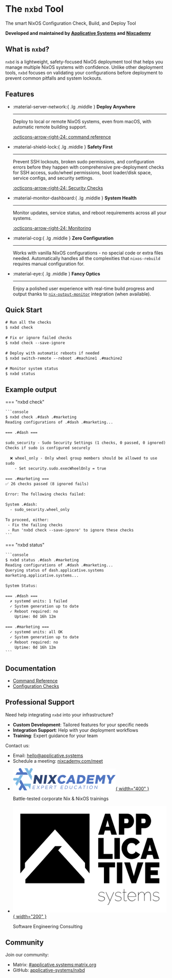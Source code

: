 # The `nxbd` Tool

The smart NixOS Configuration Check, Build, and Deploy Tool

**Developed and maintained by [Applicative Systems](https://applicative.systems/) and [Nixcademy](https://nixcademy.com/)**

## What is `nxbd`?

`nxbd` is a lightweight, safety-focused NixOS deployment tool that helps you manage multiple NixOS systems with confidence. Unlike other deployment tools, `nxbd` focuses on validating your configurations before deployment to prevent common pitfalls and system lockouts.

## Features

<div class="grid cards" markdown>

-   :material-server-network:{ .lg .middle } __Deploy Anywhere__

    ---

    Deploy to local or remote NixOS systems, even from macOS, with automatic remote building support.

    [:octicons-arrow-right-24: command reference](commands/index.md)

-   :material-shield-lock:{ .lg .middle } __Safety First__

    ---

    Prevent SSH lockouts, broken sudo permissions, and configuration errors before they
    happen with comprehensive pre-deployment checks for SSH access, sudo/wheel permissions,
    boot loader/disk space, service configs, and security settings.

    [:octicons-arrow-right-24: Security Checks](checks/index.md)

-   :material-monitor-dashboard:{ .lg .middle } __System Health__

    ---

    Monitor updates, service status, and reboot requirements across all your systems.

    [:octicons-arrow-right-24: Monitoring](commands/status.md)

-   :material-cog:{ .lg .middle } __Zero Configuration__

    ---

    Works with vanilla NixOS configurations - no special code or extra files needed.
    Automatically handles all the complexities that `nixos-rebuild` requires manual
    configuration for.

-   :material-eye:{ .lg .middle } __Fancy Optics__

    ---

    Enjoy a polished user experience with real-time build progress and output
    thanks to [`nix-output-monitor`](https://github.com/maralorn/nix-output-monitor)
    integration (when available).

</div>

## Quick Start

```console
# Run all the checks
$ nxbd check

# Fix or ignore failed checks
$ nxbd check --save-ignore

# Deploy with automatic reboots if needed
$ nxbd switch-remote --reboot .#machine1 .#machine2

# Monitor system status
$ nxbd status
```

## Example output

=== "nxbd check"

    ```console
    $ nxbd check .#dash .#marketing
    Reading configurations of .#dash .#marketing...

    === .#dash ===

    sudo_security - Sudo Security Settings (1 checks, 0 passed, 0 ignored)
    Checks if sudo is configured securely

      ❌ wheel_only - Only wheel group members should be allowed to use sudo
        - Set security.sudo.execWheelOnly = true

    === .#marketing ===
    ✅ 26 checks passed (8 ignored fails)

    Error: The following checks failed:

    System .#dash:
      - sudo_security.wheel_only

    To proceed, either:
     - Fix the failing checks
     - Run 'nxbd check --save-ignore' to ignore these checks
    ```

=== "nxbd status"

    ```console
    $ nxbd status .#dash .#marketing
    Reading configurations of .#dash .#marketing...
    Querying status of dash.applicative.systems marketing.applicative.systems...

    System Status:

    === .#dash ===
      ✗ systemd units: 1 failed
      ✓ System generation up to date
      ✓ Reboot required: no
        Uptime: 0d 16h 12m

    === .#marketing ===
      ✓ systemd units: all OK
      ✓ System generation up to date
      ✓ Reboot required: no
        Uptime: 0d 16h 12m
    ```

## Documentation

- [Command Reference](commands/index.md)
- [Configuration Checks](checks/index.md)

## Professional Support

Need help integrating `nxbd` into your infrastructure?

- **Custom Development**: Tailored features for your specific needs
- **Integration Support**: Help with your deployment workflows
- **Training**: Expert guidance for your team

Contact us:

- Email: [hello@applicative.systems](mailto:hello@applicative.systems)
- Schedule a meeting: [nixcademy.com/meet](https://nixcademy.com/meet)

<div class="grid cards" markdown>

-   [![Nixcademy](assets/nixcademy.svg){ width="400" }](https://nixcademy.com)

    Battle-tested corporate Nix & NixOS trainings

-   [![Applicative Systems GmbH](assets/applicative-systems.svg){ width="200" }](https://applicative.systems)

    Software Engineering Consulting

</div>

## Community

Join our community:

- Matrix: [#applicative.systems:matrix.org](https://matrix.to/#/#applicative.systems:matrix.org)
- GitHub: [applicative-systems/nxbd](https://github.com/applicative-systems/nxbd)
